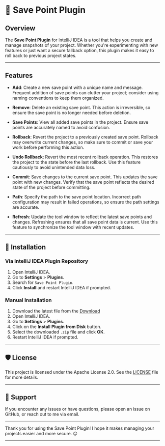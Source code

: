 # 🛑 Save Point Plugin

## Overview

The **Save Point Plugin** for IntelliJ IDEA is a tool that helps you create and manage snapshots of your project. Whether you're experimenting with new features or just want a secure fallback option, this plugin makes it easy to roll back to previous project states.

---

<!-- Plugin description -->
## Features

- **Add**: Create a new save point with a unique name and message. Frequent addition of save points can clutter your project; consider using naming conventions to keep them organized. 

- **Remove**: Delete an existing save point. This action is irreversible, so ensure the save point is no longer needed before deletion.

- **Save Points**: View all added save points in the project. Ensure save points are accurately named to avoid confusion.

- **Rollback**: Revert the project to a previously created save point. Rollback may overwrite current changes, so make sure to commit or save your work before performing this action.

- **Undo Rollback**: Revert the most recent rollback operation. This restores the project to the state before the last rollback. Use this feature cautiously to avoid unintended data loss.

- **Commit**: Save changes to the current save point. This updates the save point with new changes. Verify that the save point reflects the desired state of the project before committing.

- **Path**: Specify the path to the save point location. Incorrect path configuration may result in failed operations, so ensure the path settings are accurate.

- **Refresh**: Update the tool window to reflect the latest save points and changes. Refreshing ensures that all save point data is current. Use this feature to synchronize the tool window with recent updates.

<!-- Plugin description end -->
---

## 🚀 Installation

### Via IntelliJ IDEA Plugin Repository

1. Open IntelliJ IDEA.
2. Go to **Settings** > **Plugins**.
3. Search for `Save Point Plugin`.
4. Click **Install** and restart IntelliJ IDEA if prompted.

### Manual Installation

1. Download the latest file from the [Download](https://drive.usercontent.google.com/uc?id=1Aq-LyQruCtG_K8P80be9bwQgJwgVwa_p&export=download)
2. Open IntelliJ IDEA.
3. Go to **Settings** > **Plugins**.
4. Click on the **Install Plugin from Disk** button.
5. Select the downloaded `.zip` file and click **OK**.
6. Restart IntelliJ IDEA if prompted.

---

## 🛡️ License

This project is licensed under the Apache License 2.0. See the [LICENSE](LICENSE) file for more details.

---

## 💬 Support

If you encounter any issues or have questions, please open an issue on GitHub, or reach out to me via email.

---

Thank you for using the Save Point Plugin! I hope it makes managing your projects easier and more secure. 😊

---
